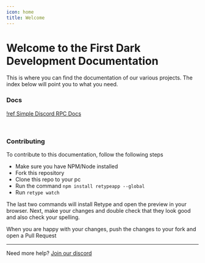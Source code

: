 ```yaml
---
icon: home
title: Welcome
---
```

# Welcome to the First Dark Development Documentation

This is where you can find the documentation of our various projects. The index below will point you to what you need.

### Docs

[!ref Simple Discord RPC Docs](https://srpc.fdd-docs.com)

&nbsp;

### Contributing

To contribute to this documentation, follow the following steps

* Make sure you have NPM/Node installed
* Fork this repository
* Clone this repo to your pc
* Run the command `npm install retypeapp --global`
* Run `retype watch`

The last two commands will install Retype and open the preview in your browser. Next, make your changes and double check that they look good and also check your spelling.

When you are happy with your changes, push the changes to your fork and open a Pull Request
___
Need more help? [Join our discord](https://discord.gg/PdVnXf9)
